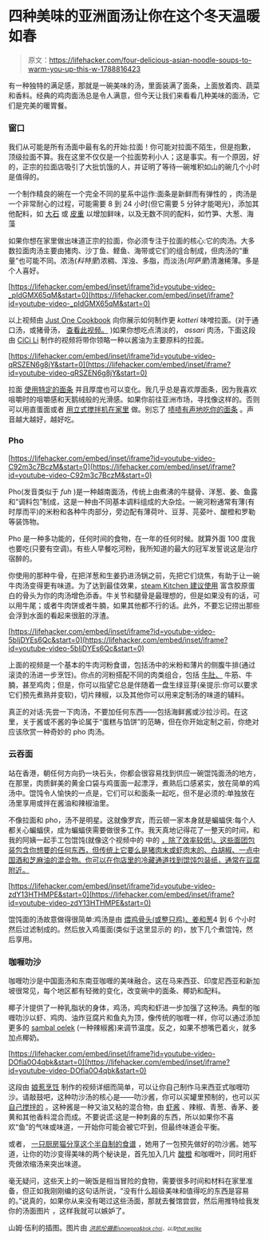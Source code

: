 # 四种美味的亚洲面汤让你在这个冬天温暖如春

> 原文：<https://lifehacker.com/four-delicious-asian-noodle-soups-to-warm-you-up-this-w-1788816423>

有一种独特的满足感，那就是一碗美味的汤，里面装满了面条，上面放着肉、蔬菜和香料。经典的鸡肉面汤总是令人满意，但今天让我们来看看几种美味的面汤，它们是完美的暖胃餐。



### **窗口**

我们从可能是所有汤面中最有名的开始:拉面！你可能对拉面不陌生，但是抱歉，顶级拉面不算。我在这里不仅仅是一个拉面势利小人；这是事实。有一个原因，好的，正宗的拉面店吸引了大批饥饿的人，并证明了等待一碗堆积如山的碗几个小时是值得的。

一个制作精良的碗在一个完全不同的星系中运作:面条是新鲜而有弹性的 ，肉汤是一个非常耐心的过程，可能需要 8 到 24 小时(但它需要 5 分钟才能喝光)，添加其他配料，如 [大石](https://en.wikipedia.org/wiki/Dashi) 或 [皮重](http://www.ramenchemistry.com/blog/2015/1/23/ramen-1013-tare) 以增加鲜味，以及无数不同的配料，如竹笋、大葱、海藻

如果你想在家里做出味道正宗的拉面，你必须专注于拉面的核心:它的肉汤。大多数拉面肉汤主要由猪肉、沙丁鱼、鲣鱼、海带或它们的组合制成，但肉汤的“重量”也可能不同。浓汤(*科特里*)浓稠、浑浊、多脂，而淡汤(*阿萨里*)清澈稀薄。多是个人喜好。

 [https://lifehacker.com/embed/inset/iframe?id=youtube-video-_pIdGMX65qM&start=0](https://lifehacker.com/embed/inset/iframe?id=youtube-video-_pIdGMX65qM&start=0) 

以上视频由 [Just One Cookbook](https://www.youtube.com/channel/UCvBtKQaoDhsHkrvtLjSAhyw) 向你展示如何制作更 *kotteri* 味噌拉面。(对于通口汤，或猪骨汤， [查看此视频。](https://www.youtube.com/watch?v=SRZWR2am-rI) )如果你想吃点清淡的， *assari* 肉汤，下面这段由 [CiCi Li](https://www.youtube.com/channel/UC3ges6pYvt8Rd-Dpiphnt4g) 制作的视频将带你领略一种以酱油为主要原料的拉面。

 [https://lifehacker.com/embed/inset/iframe?id=youtube-video-qRSZEN6g8jY&start=0](https://lifehacker.com/embed/inset/iframe?id=youtube-video-qRSZEN6g8jY&start=0) 

拉面 [使用特定的面条](http://lifehacker.com/make-fresh-ramen-noodles-at-home-with-these-three-ingre-1776979709) 并且厚度也可以变化。我几乎总是喜欢厚面条，因为我喜欢咀嚼时的咀嚼感和天鹅绒般的光滑感。如果你前往亚洲市场，寻找像这样的。否则可以用直蛋面或者 [用立式搅拌机在家里](https://www.youtube.com/watch?v=BfS0Jb5oXIE) 做。别忘了 [啧啧有声地吃你的面条](http://lifehacker.com/why-slurping-is-the-best-way-to-eat-ramen-noodles-1629335907) 。声音越大越好，越好吃。

### **Pho**

 [https://lifehacker.com/embed/inset/iframe?id=youtube-video-C92m3c7BczM&start=0](https://lifehacker.com/embed/inset/iframe?id=youtube-video-C92m3c7BczM&start=0) 

Pho(发音类似于 *fuh* )是一种越南面汤，传统上由煮沸的牛腿骨、洋葱、姜、鱼露和“调料包”制成，这是一种由不同基本调料组成的大杂烩。一碗河粉通常有薄(有时厚而平)的米粉和各种牛肉部分，旁边配有薄荷叶、豆芽、芫荽叶、酸橙和罗勒等装饰物。

Pho 是一种多功能的，任何时间的食物，在一年的任何时候。就算外面 100 度我也要吃(只要有空调)。有些人早餐吃河粉，我所知道的最大的冠军发誓说这是治疗宿醉的[](http://lifehacker.com/cure-your-hangover-with-science-1520382540)。

你使用的那种牛骨，在把洋葱和生姜扔进汤锅之前，先把它们烧焦，有助于让一碗牛肉汤变得更有味道。为了达到最佳效果，[steam Kitchen 建议使用](http://steamykitchen.com/271-vietnamese-beef-noodle-soup-pho.html) 富含胶原蛋白的骨头为你的肉汤增色添香。牛关节和腿骨是最理想的，但是如果没有的话，可以用牛尾；或者牛肉饼或者牛腩，如果其他都不行的话。此外，不要忘记捞出那些会浮到水面的看起来很脏的浮渣。

 [https://lifehacker.com/embed/inset/iframe?id=youtube-video-5bIjDYEs6Qc&start=0](https://lifehacker.com/embed/inset/iframe?id=youtube-video-5bIjDYEs6Qc&start=0) 

上面的视频是一个基本的牛肉河粉食谱，包括汤中的米粉和薄片的侧腹牛排(通过滚烫的汤进一步烹饪)。你点的河粉搭配不同的肉类组合，包括 [牛肚、](http://lifehacker.com/where-to-find-offal-and-other-obscure-meats-and-why-you-1788024280) 牛筋、牛腩，甚至鸡肉；但是，你可以指望它总是伴随着一盘生绿豆芽(亲提示:你可以要求它们预先煮熟并变软)，切片辣椒，以及其他你可以用来定制汤的味道的辅料。

真正的对话:先尝一下肉汤，不要加任何东西——包括海鲜酱或沙拉沙司。在这里，关于酱或不酱的争论属于“蛋糕与馅饼”的范畴，但在你开始定制之前，你绝对应该欣赏一种奇妙的 pho 肉汤。

### **云吞面**

站在香港，朝任何方向扔一块石头，你都会很容易找到供应一碗馄饨面汤的地方，在那里，肉质鲜美的黄金口袋与鸡蛋面一起漂浮，煮熟后口感紧实，放在简单的鸡汤中。馄饨令人愉快的一点是，它们可以和面条一起吃，但不是必须的:单独放在汤里享用或拌在酱油和辣椒油里。

不像拉面和 pho，汤不是明星。这就像罗宾，而云顿一家本身就是蝙蝠侠:每个人都关心蝙蝠侠，成为蝙蝠侠需要做很多工作。我天真地记得花了一整天的时间，和我的阿姨一起手工包馄饨(就像这个视频中的 中的 [，除了效率较低)。这些面团包装包含你想要的任何东西，但传统上它要么是猪肉末或虾肉末的、白胡椒、一点中国酒和芝麻油的混合物。你可以在你店里的冷藏通道找到馄饨包装纸，通常在豆腐附近。](https://www.youtube.com/watch?v=_wUiwMOa-BI)

 [https://lifehacker.com/embed/inset/iframe?id=youtube-video-zdY13HTHMPE&start=0](https://lifehacker.com/embed/inset/iframe?id=youtube-video-zdY13HTHMPE&start=0) 

馄饨面的汤故意做得很简单:鸡汤是由 [煨鸡骨头(或整只鸡)、姜和葱](http://thewoksoflife.com/2016/01/homemade-chicken-stock/)4 到 6 个小时然后过滤制成的。然后放入鸡蛋面(类似于这里显示的 的)，放下几个煮馄饨，然后享用。

### **咖喱叻沙**

咖喱叻沙是中国面汤和东南亚咖喱的美味融合。这在马来西亚、印度尼西亚和新加坡很常见，每个地区都有轻微的变化，改变碗中的面条、椰奶和配料。

椰子汁提供了一种乳脂状的身体，鸡汤，鸡肉和虾进一步加强了这种汤。典型的咖喱叻沙以虾、鸡肉、油炸豆腐片和鱼丸为顶，像传统的咖喱一样，你可以通过添加更多的 [sambal oelek](http://www.eatitatlanta.com/2008/10/30/chili-sauces-explained-sriracha-sambal-oelek-and-chili-garlic-sauce/) (一种辣椒酱)来调节温度。反之，如果不想嘴巴着火，就多加点椰奶。

 [https://lifehacker.com/embed/inset/iframe?id=youtube-video-DOfia0O4qbk&start=0](https://lifehacker.com/embed/inset/iframe?id=youtube-video-DOfia0O4qbk&start=0) 

这段由 [娘惹烹饪](https://www.youtube.com/channel/UC3QMeqFNtQqNklfJ0Ej-WBg) 制作的视频详细而简单，可以让你自己制作马来西亚式咖喱叻沙。请敲鼓吧，这种叻沙汤的核心是——叻沙酱，你可以买罐里预制的，也可以买 [自己搅拌的](http://www.lifestylefood.com.au/recipes/1165/laksa-paste) 。这种酱是一种又油又粘的混合物，由 [虾酱](https://en.wikipedia.org/wiki/Shrimp_paste) 、辣椒、青葱、香茅、姜黄和其他香料混合而成。不要说谎:这是一种刺鼻的东西，所以如果你不喜欢“鱼”的气味或味道，一开始你可能会被它吓到，但最终味道会平衡。

或者， [一只厨房猫分享这个半自制的食谱](http://akitchencat.com.au/curry-laksa/) ，她用了一包预先做好的叻沙酱。她写道，让你的叻沙变得美味的两个秘诀是，首先加入几片 [酸橙](https://en.wikipedia.org/wiki/Kaffir_lime) 和咖喱叶，同时用虾壳做浓缩汤来突出味道。

毫无疑问，这些天上的一碗饭是相当冒险的食物，需要很多时间和材料在家里准备，但正如我刚刚编的这句话所说，“没有什么超级美味和值得吃的东西是容易的。”说真的，如果你从来没有喝过这些汤面，那就去餐馆尝尝，然后用推特给我发你的汤面图片 ，这样我就可以嫉妒了。

山姆·伍利的插图。图片由 [*<small>洪凯伦摄影</small>*](http://karenhongphotography.com/)*<small></small>*<small>[*<small>snowpea&bok choi</small>*](https://flic.kr/p/7v4ZBb)*<small>，以及</small>*[*<small>that welike</small>*](https://flic.kr/p/czHREU)*<small></small>*</small>

<small><small></small></small>